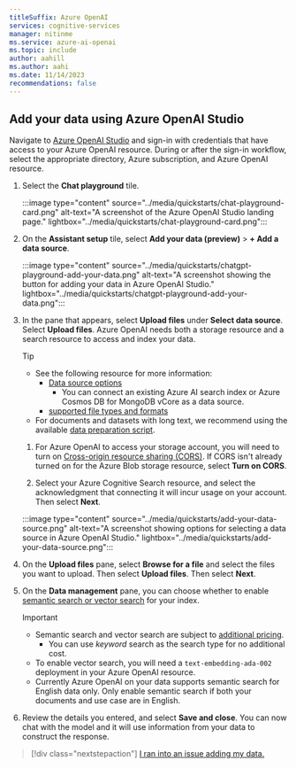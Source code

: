 ```yaml
---
titleSuffix: Azure OpenAI
services: cognitive-services
manager: nitinme
ms.service: azure-ai-openai
ms.topic: include
author: aahill
ms.author: aahi
ms.date: 11/14/2023
recommendations: false
---
```


## Add your data using Azure OpenAI Studio

Navigate to [Azure OpenAI Studio](https://oai.azure.com/) and sign-in with credentials that have access to your Azure OpenAI resource. During or after the sign-in workflow, select the appropriate directory, Azure subscription, and Azure OpenAI resource.

1. Select the **Chat playground** tile.

    :::image type="content" source="../media/quickstarts/chat-playground-card.png" alt-text="A screenshot of the Azure OpenAI Studio landing page." lightbox="../media/quickstarts/chat-playground-card.png":::

1. On the **Assistant setup** tile, select **Add your data (preview)** > **+ Add a data source**.

    :::image type="content" source="../media/quickstarts/chatgpt-playground-add-your-data.png" alt-text="A screenshot showing the button for adding your data in Azure OpenAI Studio." lightbox="../media/quickstarts/chatgpt-playground-add-your-data.png":::

1. In the pane that appears, select **Upload files** under **Select data source**. Select **Upload files**. Azure OpenAI needs both a storage resource and a search resource to access and index your data.

    > [!TIP]
    > * See the following resource for more information:
    >    * [Data source options](../concepts/use-your-data.md#ingesting-your-data)
    >        * You can connect an existing Azure AI search index or Azure Cosmos DB for MongoDB vCore as a data source.
    >    * [supported file types and formats](../concepts/use-your-data.md#data-formats-and-file-types)
    > *  For documents and datasets with long text, we recommend using the available [data preparation script](https://go.microsoft.com/fwlink/?linkid=2244395). 

    1. For Azure OpenAI to access your storage account, you will need to turn on [Cross-origin resource sharing (CORS)](https://go.microsoft.com/fwlink/?linkid=2237228). If CORS isn't already turned on for the Azure Blob storage resource, select **Turn on CORS**. 

    1. Select your Azure Cognitive Search resource, and select the acknowledgment that connecting it will incur usage on your account. Then select **Next**.

    :::image type="content" source="../media/quickstarts/add-your-data-source.png" alt-text="A screenshot showing options for selecting a data source in Azure OpenAI Studio." lightbox="../media/quickstarts/add-your-data-source.png":::


1. On the **Upload files** pane, select **Browse for a file** and select the files you want to upload. Then select **Upload files**. Then select **Next**.

1. On the **Data management** pane, you can choose whether to enable [semantic search or vector search](../concepts/use-your-data.md#search-options) for your index.
    
    > [!IMPORTANT]
    > * Semantic search and vector search are subject to [additional pricing](../concepts/use-your-data.md#search-options).
    >    * You can use *keyword* search as the search type for no additional cost.
    > * To enable vector search, you will need a `text-embedding-ada-002` deployment in your Azure OpenAI resource.
    > * Currently Azure OpenAI on your data supports semantic search for English data only. Only enable semantic search if both your documents and use case are in English.
    
1. Review the details you entered, and select **Save and close**. You can now chat with the model and it will use information from your data to construct the response.

> [!div class="nextstepaction"]
> [I ran into an issue adding my data.](https://microsoft.qualtrics.com/jfe/form/SV_0Cl5zkG3CnDjq6O?PLanguage=STUDIO&Pillar=AOAI&Product=ownData&Page=quickstart&Section=Adding-data)

